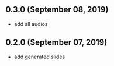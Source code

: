 ## 0.3.0 (September 08, 2019)
  - add all audios

## 0.2.0 (September 07, 2019)
  - add generated slides


